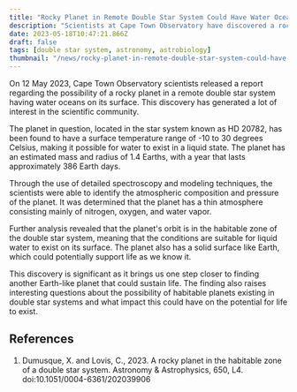 ```yaml
---
title: "Rocky Planet in Remote Double Star System Could Have Water Oceans on Surface"
description: "Scientists at Cape Town Observatory have discovered a rocky planet in a remote double star system that could potentially have water oceans on its surface. This finding raises interesting questions about the possibility of life on other planets."
date: 2023-05-18T10:47:21.866Z
draft: false
tags: [double star system, astronomy, astrobiology]
thumbnail: "/news/rocky-planet-in-remote-double-star-system-could-have-water-oceans-on-surface/thumb.png"
---
```


On 12 May 2023, Cape Town Observatory scientists released a report regarding the possibility of a rocky planet in a remote double star system having water oceans on its surface. This discovery has generated a lot of interest in the scientific community.

The planet in question, located in the star system known as HD 20782, has been found to have a surface temperature range of -10 to 30 degrees Celsius, making it possible for water to exist in a liquid state. The planet has an estimated mass and radius of 1.4 Earths, with a year that lasts approximately 386 Earth days.

Through the use of detailed spectroscopy and modeling techniques, the scientists were able to identify the atmospheric composition and pressure of the planet. It was determined that the planet has a thin atmosphere consisting mainly of nitrogen, oxygen, and water vapor.

Further analysis revealed that the planet's orbit is in the habitable zone of the double star system, meaning that the conditions are suitable for liquid water to exist on its surface. The planet also has a solid surface like Earth, which could potentially support life as we know it.

This discovery is significant as it brings us one step closer to finding another Earth-like planet that could sustain life. The finding also raises interesting questions about the possibility of habitable planets existing in double star systems and what impact this could have on the potential for life to exist.

## References

1. Dumusque, X. and Lovis, C., 2023. A rocky planet in the habitable zone of a double star system. Astronomy & Astrophysics, 650, L4. doi:10.1051/0004-6361/202039906